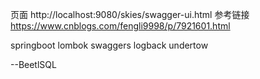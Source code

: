 页面
http://localhost:9080/skies/swagger-ui.html
参考链接
https://www.cnblogs.com/fengli9998/p/7921601.html


springboot 
lombok
swaggers
logback
undertow

--BeetlSQL
